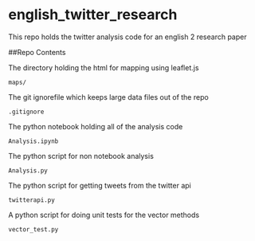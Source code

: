 # english_twitter_research
This repo holds the twitter analysis code for an english 2 research paper

##Repo Contents

The directory holding the html for mapping using leaflet.js

`maps/` 

The git ignorefile which keeps large data files out of the repo

`.gitignore`

The python notebook holding all of the analysis code

`Analysis.ipynb`

The python script for non notebook analysis

`Analysis.py`

The python script for getting tweets from the twitter api

`twitterapi.py`

A python script for doing unit tests for the vector methods

`vector_test.py`




